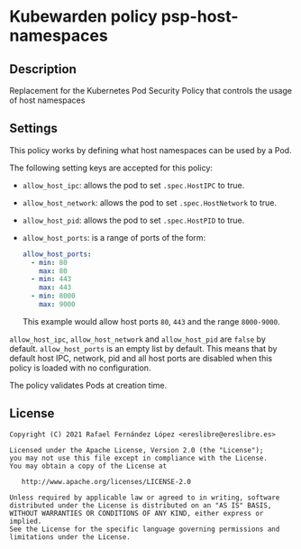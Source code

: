 # Kubewarden policy psp-host-namespaces

## Description

Replacement for the Kubernetes Pod Security Policy that controls the
usage of host namespaces

## Settings

This policy works by defining what host namespaces can be used by a Pod.

The following setting keys are accepted for this policy:

* `allow_host_ipc`: allows the pod to set `.spec.HostIPC` to true.
* `allow_host_network`: allows the pod to set `.spec.HostNetwork` to true.
* `allow_host_pid`: allows the pod to set `.spec.HostPID` to true.
* `allow_host_ports`: is a range of ports of the form:

  ```yaml
  allow_host_ports:
    - min: 80
      max: 80
    - min: 443
      max: 443
    - min: 8000
      max: 9000
  ```

  This example would allow host ports `80`, `443` and the range `8000-9000`.

`allow_host_ipc`, `allow_host_network` and `allow_host_pid` are
`false` by default. `allow_host_ports` is an empty list by
default. This means that by default host IPC, network, pid and all
host ports are disabled when this policy is loaded with no
configuration.

The policy validates Pods at creation time.

## License

```
Copyright (C) 2021 Rafael Fernández López <ereslibre@ereslibre.es>

Licensed under the Apache License, Version 2.0 (the "License");
you may not use this file except in compliance with the License.
You may obtain a copy of the License at

   http://www.apache.org/licenses/LICENSE-2.0

Unless required by applicable law or agreed to in writing, software
distributed under the License is distributed on an "AS IS" BASIS,
WITHOUT WARRANTIES OR CONDITIONS OF ANY KIND, either express or implied.
See the License for the specific language governing permissions and
limitations under the License.
```
